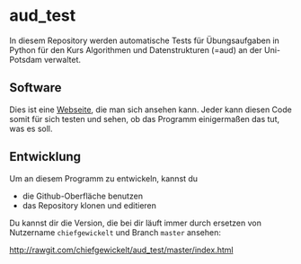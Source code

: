 aud_test
========

In diesem Repository werden automatische Tests für Übungsaufgaben in Python für den Kurs Algorithmen und Datenstrukturen (=aud) an der Uni-Potsdam verwaltet.

Software
--------

Dies ist eine [Webseite], die man sich ansehen kann.
Jeder kann diesen Code somit für sich testen und sehen, ob das Programm einigermaßen das tut, was es soll.


Entwicklung
-----------

Um an diesem Programm zu entwickeln, kannst du
- die Github-Oberfläche benutzen
- das Repository klonen und editieren

Du kannst dir die Version, die bei dir läuft immer durch ersetzen
von Nutzername `chiefgewickelt` und Branch `master` ansehen:

http://rawgit.com/chiefgewickelt/aud_test/master/index.html



[Webseite]: https://chiefgewickelt.github.io/aud_test/index.html

